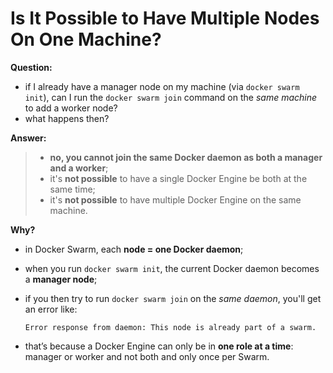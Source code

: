 # Is It Possible to Have Multiple Nodes On One Machine?

**Question:**

- if I already have a manager node on my machine (via `docker swarm init`), can I run the `docker swarm join` command on the *same machine* to add a worker node? 
- what happens then?

**Answer:**

> - **no, you cannot join the same Docker daemon as both a manager and a worker**;
> - it's **not possible** to have a single Docker Engine be both at the same time;
> - it's **not possible** to have multiple Docker Engine on the same machine.

**Why?**

- in Docker Swarm, each **node = one Docker daemon**;
- when you run `docker swarm init`, the current Docker daemon becomes a **manager node**;
- if you then try to run `docker swarm join` on the *same daemon*, you'll get an error like:

    ```
    Error response from daemon: This node is already part of a swarm.
    ```


- that’s because a Docker Engine can only be in **one role at a time**: manager or worker and not both and only once per Swarm.
